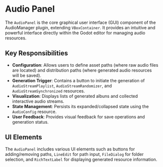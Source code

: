 # Audio Panel

The `AudioPanel` is the core graphical user interface (GUI) component of the AudioManager plugin, extending `VBoxContainer`. It provides an intuitive and powerful interface directly within the Godot editor for managing audio resources.

## Key Responsibilities

*   **Configuration**: Allows users to define asset paths (where raw audio files are located) and distribution paths (where generated audio resources will be saved).
*   **Generation Trigger**: Contains a button to initiate the generation of `AudioStreamPlaylist`, `AudioStreamRandomizer`, and `AudioStreamSynchronized` resources.
*   **Visualization**: Displays lists of generated albuns and collected interactive audio streams.
*   **State Management**: Persists its expanded/collapsed state using the `AudioConfig` resource.
*   **User Feedback**: Provides visual feedback for save operations and generation status.

## UI Elements

The `AudioPanel` includes various UI elements such as buttons for adding/removing paths, `LineEdit` for path input, `FileDialog` for folder selection, and `RichTextLabel` for displaying generated resource information.